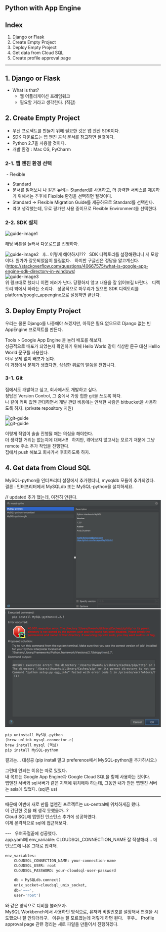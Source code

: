 ## Python with App Engine

## Index  
1. Django or Flask
2. Create Empty Project
3. Deploy Empty Project
4. Get data from Cloud SQL 
5. Create profile approval page

---  

## 1. Django or Flask  
* What is that?  
  - 웹 어플리케이션 프레임워크  
  - 필요할 거라고 생각한다. (직감)

## 2. Create Empty Project
  - 우선 프로젝트를 만들기 위해 필요한 것은 앱 엔진 SDK이다.  
  - SDK 다운로드는 앱 엔진 공식 문서를 참고하면 될것이다.  
  - Python 2.7을 사용할 것이다.  
  - 개발 환경 : Mac OS, PyCharm  
  
### 2-1. 앱 엔진 환경 선택
  - Flexible 
  - Standard
  - 문서를 읽어보니 나 같은 뉴비는 Standard를 사용하고, 더 강력한 서비스를 제공하기 위해서는 추후에 Flexible 환경을 선택하면 될것이다.  
  - Standard -> Flexible Migration Guide를 제공하므로 Standard를 선택한다.  
  - 라고 생각했는데, 무료 평가판 사용 중이므로 Flexible Environment를 선택한다.  
  
### 2-2. SDK 설치  

![guide-image1](./guide-images/image1.png)  

해당 버튼을 눌러서 다운로드를 진행하자.  

![guide-image2](./guide-images/image2.png)  
후.. 어떻게 해야하지???  
SDK 디렉토리를 설정해줬더니 저 모양이다. 뭔가가 잘못되었음이 틀림없다.  
하지만 구글신은 정답을 알고계신다.  (https://stackoverflow.com/questions/40667575/what-is-google-app-engine-sdk-directory-in-windows)  
![guide-image3](./guide-images/image3.png)  
위 링크대로 했더니 이런 에러가 난다. 당황하지 않고 내용을 잘 읽어보길 바란다.  
디렉토리 밖에서 하라는 소리다.  
성공적으로 마무리가 됬으면 SDK 디렉토리를 platform/google_appengine으로 설정하면 끝난다.  

## 3. Deploy Empty Project  

우리는 물론 Django를 나중에야 쓰겠지만, 아직은 필요 없으므로 Django 없는 빈 AppEngine 프로젝트를 만든다.  

Tools > Google App Engine 을 눌러 배포를 해보자.  
성공적으로 배포가 되었는지 확인하기 위해 Hello World 같이 식상한 문구 대신 Helllo World 문구를 사용한다.  
아무 문제 없이 배포가 된다.  
이 과정에서 문제가 생겼다면, 심심한 위로의 말씀을 전합니다.  

### 3-1. Git  
집에서도 개발하고 싶고, 회사에서도 개발하고 싶다.  
정답은 Version Control, 그 중에서 가장 힙한 git을 쓰도록 하자.  
나 같이 커피 값엔 관대하면서 개발 관련 비용에는 인색한 사람은 bitbucket을 사용하도록 하자. (private repository 지원)  

![git-guide](./guide-images/git-image1.png)  
![git-guide](./guide-images/git-image2.png)  

이렇게 작업이 술술 진행될 때는 의심을 해야한다.  
더 생각할 거리는 없는지에 대해서!!  
하지만, 겪어보지 않고서는 모르기 때문에 그냥 remote 주소 추가 작업을 진행한다.  
집에서 push 해보고 회사가서 후회하도록 하자.  


## 4. Get data from Cloud SQL  

MySQL-python을 인터프리터 설정에서 추가했더니, mysqldb 모듈이 추가되었다.  
결론 : 인터프리터에서 MySQLdb 또는 MySQL-python을 설치하세요.  

// updated
추가 했는데, 여전히 안된다.  
![error](./error_image1.png)  
![error](./error_image2.png)  


```shell
pip uninstall MySQL-python
(brew unlink mysql-connector-c)
brew install mysql (핵심)
pip install MySQL-python  
```  
결과는... 대성공 (pip install 말고 preference에서 MySQL-python을 추가하시오.)  






  
그런데 안되는 이유는 따로 있었다.  
내 목표는 Google App Engine과 Google Cloud SQL을 함께 사용하는 것이다.  
앱엔진 서버와 sql서버가 같은 지역에 위치해야 하는데, 그동안 내가 만든 앱엔진 서버는 asia에 있었다. (sql은 us)  
  
---  

때문에 이번에 새로 만들 앱엔진 프로젝트는 us-central에 위치하게끔 했다.  
이 간단한 것을 왜 생각 못했을까...?  
Cloud SQL에 앱엔진 인스턴스 추가에 성공하였다.  
이제 본격적으로 sql에 접근해보자.  
  
---  
우여곡절끝에 성공했다.  
app.yaml에 env_variable: CLOUDSQL_CONNECTION_NAME 잘 작성해라... 메인보드에 나온 그대로 입력해.  
```
env_variables:
    CLOUDSQL_CONNECTION_NAME: your-connection-name
    CLOUDSQL_USER: root
    CLOUDSQL_PASSWORD: your-cloudsql-user-password
```   

``` python  
    db = MySQLdb.connect(
    unix_socket=cloudsql_unix_socket,
    db='~~~',
    user='root')
```  

와 같은 양식으로 디비를 불러오자.  
MySQL Workbench에서 사용하던 방식으로, 유저와 비밀번호를 설정해서 연결을 시도했으나 잘 안되더라구.  
이유는 잘 모르겠는데 저렇게 하면 된다.  
후우..  
Profile approval page 관련 정리는 새로 파일을 만들어서 진행하겠다.  






